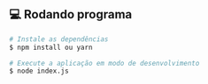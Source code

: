 ## 💻 Rodando programa
```bash
# Instale as dependências
$ npm install ou yarn

# Execute a aplicação em modo de desenvolvimento
$ node index.js
```
